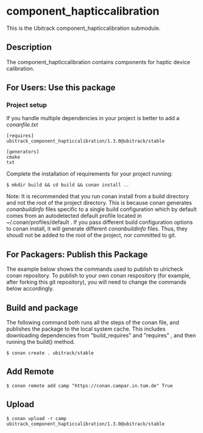 component_hapticcalibration
==============
This is the Ubitrack component_hapticcalibration submodule.

Description
----------
The component_hapticcalibration contains components for haptic device calibration.

## For Users: Use this package

### Project setup

If you handle multiple dependencies in your project is better to add a *conanfile.txt*

    [requires]
    ubitrack_component_hapticcalibration/1.3.0@ubitrack/stable

    [generators]
    cmake
    txt

Complete the installation of requirements for your project running:

    $ mkdir build && cd build && conan install ..
    
Note: It is recommended that you run conan install from a build directory and not the root of the project directory.  This is because conan generates *conanbuildinfo* files specific to a single build configuration which by default comes from an autodetected default profile located in ~/.conan/profiles/default .  If you pass different build configuration options to conan install, it will generate different *conanbuildinfo* files.  Thus, they shoudl not be added to the root of the project, nor committed to git. 

## For Packagers: Publish this Package

The example below shows the commands used to publish to ulricheck conan repository. To publish to your own conan respository (for example, after forking this git repository), you will need to change the commands below accordingly. 

## Build and package 

The following command both runs all the steps of the conan file, and publishes the package to the local system cache.  This includes downloading dependencies from "build_requires" and "requires" , and then running the build() method. 

    $ conan create . ubitrack/stable
    
## Add Remote

    $ conan remote add camp "https://conan.campar.in.tum.de" True

## Upload

    $ conan upload -r camp ubitrack_component_hapticcalibration/1.3.0@ubitrack/stable
